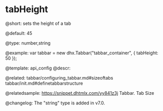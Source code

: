tabHeight
=============

@short: 
sets the height of a tab


@default:
45


@type: number,string

@example: 
var tabbar = new dhx.Tabbar("tabbar_container", {
    tabHeight: 50
});


@template:	api_config
@descr: 

@related: tabbar/configuring_tabbar.md#sizeoftabs
tabbar/init.md#definetabbarstructure

@relatedsample: https://snippet.dhtmlx.com/yy841z3j	Tabbar. Tab Size

@changelog:
The "string" type is added in v7.0.